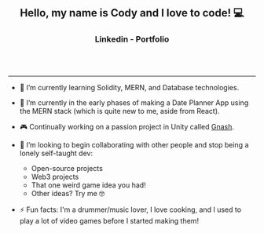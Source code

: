 <h2 align="center">

 Hello, my name is Cody and I love to code!  💻 
</h2>

<h3 align="center">
<a>Linkedin</a>  -  <a>Portfolio</a>
</h3>
<br/>
<br/>

---

- 🌱 I’m currently learning Solidity, MERN, and Database technologies.

- 🔭 I’m currently in the early phases of making a Date Planner App using the MERN 
stack (which is quite new to me, aside from React). 

- 🎮 Continually working on a passion project in Unity called [Gnash](https://github.com/TechnoGecko/MicrobialNightmare).

- 👯 I’m looking to begin collaborating with other people and stop being a lonely self-taught dev:
    - Open-source projects
    - Web3 projects
    - That one weird game idea you had!
    - Other ideas? Try me 🤓

- ⚡ Fun facts: I'm a drummer/music lover, I love cooking, and I used to play a lot of video games before I started making them!

